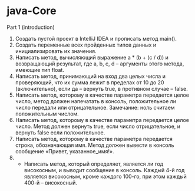 # java-Core

Part 1 (introduction)
1. Создать пустой проект в IntelliJ IDEA и прописать метод main().
2. Создать переменные всех пройденных типов данных и инициализировать их значения.
3. Написать метод, вычисляющий выражение a * (b + (c / d)) и возвращающий результат,
   где a, b, c, d – аргументы этого метода, имеющие тип float.
4. Написать метод, принимающий на вход два целых числа и проверяющий, что их сумма лежит в пределах от 10 до 20 (включительно), 
   если да – вернуть true, в противном случае – false.
5. Написать метод, которому в качестве параметра передается целое число, метод должен напечатать в консоль, 
   положительное ли число передали или отрицательное. Замечание: ноль считаем положительным числом.
6. Написать метод, которому в качестве параметра передается целое число. Метод должен вернуть true, 
   если число отрицательное, и вернуть false если положительное.
7. Написать метод, которому в качестве параметра передается строка, обозначающая имя. 
   Метод должен вывести в консоль сообщение «Привет, указанное_имя!».
8. * Написать метод, который определяет, является ли год високосным, и выводит сообщение в консоль. Каждый 4-й год является високосным, 
   кроме каждого 100-го, при этом каждый 400-й – високосный.
